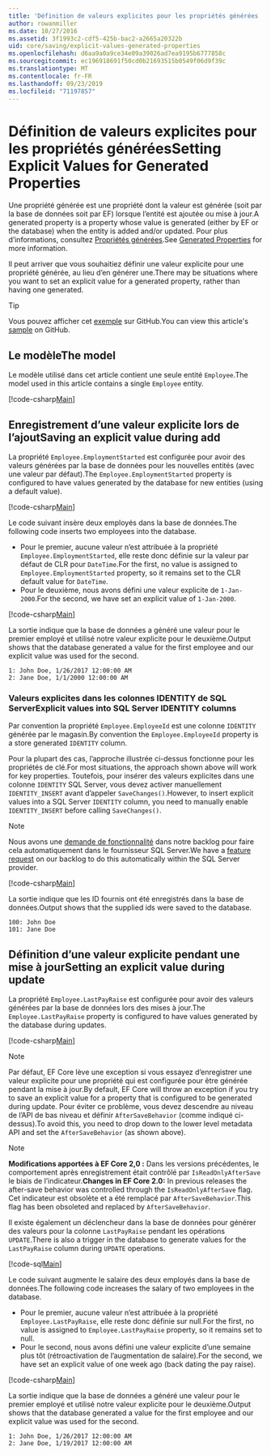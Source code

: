 ```yaml
---
title: 'Définition de valeurs explicites pour les propriétés générées : EF Core'
author: rowanmiller
ms.date: 10/27/2016
ms.assetid: 3f1993c2-cdf5-425b-bac2-a2665a20322b
uid: core/saving/explicit-values-generated-properties
ms.openlocfilehash: d6aa9a0a9ce34e09a39026ad7ea9195b6777858c
ms.sourcegitcommit: ec196918691f50cd0b21693515b0549f06d9f39c
ms.translationtype: MT
ms.contentlocale: fr-FR
ms.lasthandoff: 09/23/2019
ms.locfileid: "71197857"
---
```

# <a name="setting-explicit-values-for-generated-properties"></a><span data-ttu-id="c3924-102">Définition de valeurs explicites pour les propriétés générées</span><span class="sxs-lookup"><span data-stu-id="c3924-102">Setting Explicit Values for Generated Properties</span></span>

<span data-ttu-id="c3924-103">Une propriété générée est une propriété dont la valeur est générée (soit par la base de données soit par EF) lorsque l’entité est ajoutée ou mise à jour.</span><span class="sxs-lookup"><span data-stu-id="c3924-103">A generated property is a property whose value is generated (either by EF or the database) when the entity is added and/or updated.</span></span> <span data-ttu-id="c3924-104">Pour plus d’informations, consultez [Propriétés générées](../modeling/generated-properties.md).</span><span class="sxs-lookup"><span data-stu-id="c3924-104">See [Generated Properties](../modeling/generated-properties.md) for more information.</span></span>

<span data-ttu-id="c3924-105">Il peut arriver que vous souhaitiez définir une valeur explicite pour une propriété générée, au lieu d’en générer une.</span><span class="sxs-lookup"><span data-stu-id="c3924-105">There may be situations where you want to set an explicit value for a generated property, rather than having one generated.</span></span>

> [!TIP]  
> <span data-ttu-id="c3924-106">Vous pouvez afficher cet [exemple](https://github.com/aspnet/EntityFramework.Docs/tree/master/samples/core/Saving/ExplicitValuesGenerateProperties/) sur GitHub.</span><span class="sxs-lookup"><span data-stu-id="c3924-106">You can view this article's [sample](https://github.com/aspnet/EntityFramework.Docs/tree/master/samples/core/Saving/ExplicitValuesGenerateProperties/) on GitHub.</span></span>

## <a name="the-model"></a><span data-ttu-id="c3924-107">Le modèle</span><span class="sxs-lookup"><span data-stu-id="c3924-107">The model</span></span>

<span data-ttu-id="c3924-108">Le modèle utilisé dans cet article contient une seule entité `Employee`.</span><span class="sxs-lookup"><span data-stu-id="c3924-108">The model used in this article contains a single `Employee` entity.</span></span>

[!code-csharp[Main](../../../samples/core/Saving/ExplicitValuesGenerateProperties/Employee.cs#Sample)]

## <a name="saving-an-explicit-value-during-add"></a><span data-ttu-id="c3924-109">Enregistrement d’une valeur explicite lors de l’ajout</span><span class="sxs-lookup"><span data-stu-id="c3924-109">Saving an explicit value during add</span></span>

<span data-ttu-id="c3924-110">La propriété `Employee.EmploymentStarted` est configurée pour avoir des valeurs générées par la base de données pour les nouvelles entités (avec une valeur par défaut).</span><span class="sxs-lookup"><span data-stu-id="c3924-110">The `Employee.EmploymentStarted` property is configured to have values generated by the database for new entities (using a default value).</span></span>

[!code-csharp[Main](../../../samples/core/Saving/ExplicitValuesGenerateProperties/EmployeeContext.cs#EmploymentStarted)]

<span data-ttu-id="c3924-111">Le code suivant insère deux employés dans la base de données.</span><span class="sxs-lookup"><span data-stu-id="c3924-111">The following code inserts two employees into the database.</span></span>
* <span data-ttu-id="c3924-112">Pour le premier, aucune valeur n’est attribuée à la propriété `Employee.EmploymentStarted`, elle reste donc définie sur la valeur par défaut de CLR pour `DateTime`.</span><span class="sxs-lookup"><span data-stu-id="c3924-112">For the first, no value is assigned to `Employee.EmploymentStarted` property, so it remains set to the CLR default value for `DateTime`.</span></span>
* <span data-ttu-id="c3924-113">Pour le deuxième, nous avons défini une valeur explicite de `1-Jan-2000`.</span><span class="sxs-lookup"><span data-stu-id="c3924-113">For the second, we have set an explicit value of `1-Jan-2000`.</span></span>

[!code-csharp[Main](../../../samples/core/Saving/ExplicitValuesGenerateProperties/Sample.cs#EmploymentStarted)]

<span data-ttu-id="c3924-114">La sortie indique que la base de données a généré une valeur pour le premier employé et utilisé notre valeur explicite pour le deuxième.</span><span class="sxs-lookup"><span data-stu-id="c3924-114">Output shows that the database generated a value for the first employee and our explicit value was used for the second.</span></span>

``` Console
1: John Doe, 1/26/2017 12:00:00 AM
2: Jane Doe, 1/1/2000 12:00:00 AM
```

### <a name="explicit-values-into-sql-server-identity-columns"></a><span data-ttu-id="c3924-115">Valeurs explicites dans les colonnes IDENTITY de SQL Server</span><span class="sxs-lookup"><span data-stu-id="c3924-115">Explicit values into SQL Server IDENTITY columns</span></span>

<span data-ttu-id="c3924-116">Par convention la propriété `Employee.EmployeeId` est une colonne `IDENTITY` générée par le magasin.</span><span class="sxs-lookup"><span data-stu-id="c3924-116">By convention the `Employee.EmployeeId` property is a store generated `IDENTITY` column.</span></span>

<span data-ttu-id="c3924-117">Pour la plupart des cas, l’approche illustrée ci-dessus fonctionne pour les propriétés de clé.</span><span class="sxs-lookup"><span data-stu-id="c3924-117">For most situations, the approach shown above will work for key properties.</span></span> <span data-ttu-id="c3924-118">Toutefois, pour insérer des valeurs explicites dans une colonne `IDENTITY` SQL Server, vous devez activer manuellement `IDENTITY_INSERT` avant d’appeler `SaveChanges()`.</span><span class="sxs-lookup"><span data-stu-id="c3924-118">However, to insert explicit values into a SQL Server `IDENTITY` column, you need to manually enable `IDENTITY_INSERT` before calling `SaveChanges()`.</span></span>

> [!NOTE]  
> <span data-ttu-id="c3924-119">Nous avons une [demande de fonctionnalité](https://github.com/aspnet/EntityFramework/issues/703) dans notre backlog pour faire cela automatiquement dans le fournisseur SQL Server.</span><span class="sxs-lookup"><span data-stu-id="c3924-119">We have a [feature request](https://github.com/aspnet/EntityFramework/issues/703) on our backlog to do this automatically within the SQL Server provider.</span></span>

[!code-csharp[Main](../../../samples/core/Saving/ExplicitValuesGenerateProperties/Sample.cs#EmployeeId)]

<span data-ttu-id="c3924-120">La sortie indique que les ID fournis ont été enregistrés dans la base de données.</span><span class="sxs-lookup"><span data-stu-id="c3924-120">Output shows that the supplied ids were saved to the database.</span></span>

``` Console
100: John Doe
101: Jane Doe
```

## <a name="setting-an-explicit-value-during-update"></a><span data-ttu-id="c3924-121">Définition d’une valeur explicite pendant une mise à jour</span><span class="sxs-lookup"><span data-stu-id="c3924-121">Setting an explicit value during update</span></span>

<span data-ttu-id="c3924-122">La propriété `Employee.LastPayRaise` est configurée pour avoir des valeurs générées par la base de données lors des mises à jour.</span><span class="sxs-lookup"><span data-stu-id="c3924-122">The `Employee.LastPayRaise` property is configured to have values generated by the database during updates.</span></span>

[!code-csharp[Main](../../../samples/core/Saving/ExplicitValuesGenerateProperties/EmployeeContext.cs#LastPayRaise)]

> [!NOTE]  
> <span data-ttu-id="c3924-123">Par défaut, EF Core lève une exception si vous essayez d’enregistrer une valeur explicite pour une propriété qui est configurée pour être générée pendant la mise à jour.</span><span class="sxs-lookup"><span data-stu-id="c3924-123">By default, EF Core will throw an exception if you try to save an explicit value for a property that is configured to be generated during update.</span></span> <span data-ttu-id="c3924-124">Pour éviter ce problème, vous devez descendre au niveau de l’API de bas niveau et définir `AfterSaveBehavior` (comme indiqué ci-dessus).</span><span class="sxs-lookup"><span data-stu-id="c3924-124">To avoid this, you need to drop down to the lower level metadata API and set the `AfterSaveBehavior` (as shown above).</span></span>

> [!NOTE]  
> <span data-ttu-id="c3924-125">**Modifications apportées à EF Core 2,0 :** Dans les versions précédentes, le comportement après enregistrement était contrôlé par `IsReadOnlyAfterSave` le biais de l’indicateur.</span><span class="sxs-lookup"><span data-stu-id="c3924-125">**Changes in EF Core 2.0:** In previous releases the after-save behavior was controlled through the `IsReadOnlyAfterSave` flag.</span></span> <span data-ttu-id="c3924-126">Cet indicateur est obsolète et a été remplacé par `AfterSaveBehavior`.</span><span class="sxs-lookup"><span data-stu-id="c3924-126">This flag has been obsoleted and replaced by `AfterSaveBehavior`.</span></span>

<span data-ttu-id="c3924-127">Il existe également un déclencheur dans la base de données pour générer des valeurs pour la colonne `LastPayRaise` pendant les opérations `UPDATE`.</span><span class="sxs-lookup"><span data-stu-id="c3924-127">There is also a trigger in the database to generate values for the `LastPayRaise` column during `UPDATE` operations.</span></span>

[!code-sql[Main](../../../samples/core/Saving/ExplicitValuesGenerateProperties/employee_UPDATE.sql)]

<span data-ttu-id="c3924-128">Le code suivant augmente le salaire des deux employés dans la base de données.</span><span class="sxs-lookup"><span data-stu-id="c3924-128">The following code increases the salary of two employees in the database.</span></span>
* <span data-ttu-id="c3924-129">Pour le premier, aucune valeur n’est attribuée à la propriété `Employee.LastPayRaise`, elle reste donc définie sur null.</span><span class="sxs-lookup"><span data-stu-id="c3924-129">For the first, no value is assigned to `Employee.LastPayRaise` property, so it remains set to null.</span></span>
* <span data-ttu-id="c3924-130">Pour le second, nous avons défini une valeur explicite d’une semaine plus tôt (rétroactivation de l’augmentation de salaire).</span><span class="sxs-lookup"><span data-stu-id="c3924-130">For the second, we have set an explicit value of one week ago (back dating the pay raise).</span></span>

[!code-csharp[Main](../../../samples/core/Saving/ExplicitValuesGenerateProperties/Sample.cs#LastPayRaise)]

<span data-ttu-id="c3924-131">La sortie indique que la base de données a généré une valeur pour le premier employé et utilisé notre valeur explicite pour le deuxième.</span><span class="sxs-lookup"><span data-stu-id="c3924-131">Output shows that the database generated a value for the first employee and our explicit value was used for the second.</span></span>

``` Console
1: John Doe, 1/26/2017 12:00:00 AM
2: Jane Doe, 1/19/2017 12:00:00 AM
```

